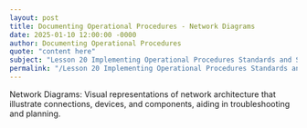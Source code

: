 ```yaml
---
layout: post
title: Documenting Operational Procedures - Network Diagrams
date: 2025-01-10 12:00:00 -0000
author: Documenting Operational Procedures
quote: "content here"
subject: "Lesson 20 Implementing Operational Procedures Standards and Specifications"
permalink: "/Lesson 20 Implementing Operational Procedures Standards and Specifications/Documenting Operational Procedures/Documenting Operational Procedures - Network Diagrams"
---
```


Network Diagrams: Visual representations of network architecture that illustrate connections, devices, and components, aiding in troubleshooting and planning.
